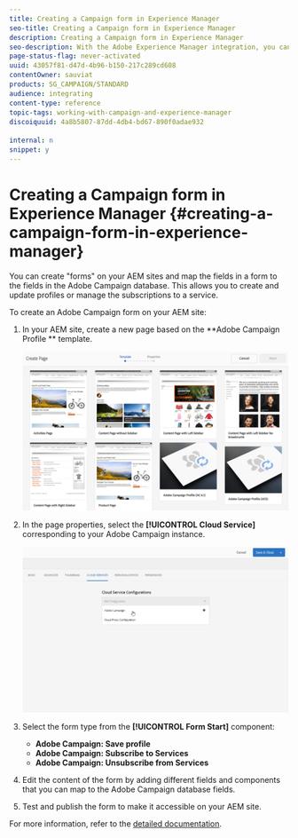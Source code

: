 ```yaml
---
title: Creating a Campaign form in Experience Manager 
seo-title: Creating a Campaign form in Experience Manager 
description: Creating a Campaign form in Experience Manager 
seo-description: With the Adobe Experience Manager integration, you can create forms directly in AEM to create and update profiles or manage subscriptions.
page-status-flag: never-activated
uuid: 43057f81-d47d-4b96-b150-217c289cd608
contentOwner: sauviat
products: SG_CAMPAIGN/STANDARD
audience: integrating
content-type: reference
topic-tags: working-with-campaign-and-experience-manager
discoiquuid: 4a8b5807-87dd-4db4-bd67-890f0adae932

internal: n
snippet: y
---
```


# Creating a Campaign form in Experience Manager {#creating-a-campaign-form-in-experience-manager}

You can create "forms" on your AEM sites and map the fields in a form to the fields in the Adobe Campaign database. This allows you to create and update profiles or manage the subscriptions to a service.

To create an Adobe Campaign form on your AEM site:

1. In your AEM site, create a new page based on the **Adobe Campaign Profile ** template.

   ![](assets/aem_content_forms.png)

1. In the page properties, select the **[!UICONTROL Cloud Service]** corresponding to your Adobe Campaign instance.

   ![](assets/aem_content_forms_2.png)

1. Select the form type from the **[!UICONTROL Form Start]** component:

    * **Adobe Campaign: Save profile**
    * **Adobe Campaign: Subscribe to Services**
    * **Adobe Campaign: Unsubscribe from Services**

1. Edit the content of the form by adding different fields and components that you can map to the Adobe Campaign database fields.
1. Test and publish the form to make it accessible on your AEM site.

For more information, refer to the [detailed documentation](https://docs.adobe.com/docs/en/aem/6-2/author/personalization/adobe-campaign/adobe-campaign-forms.html).
